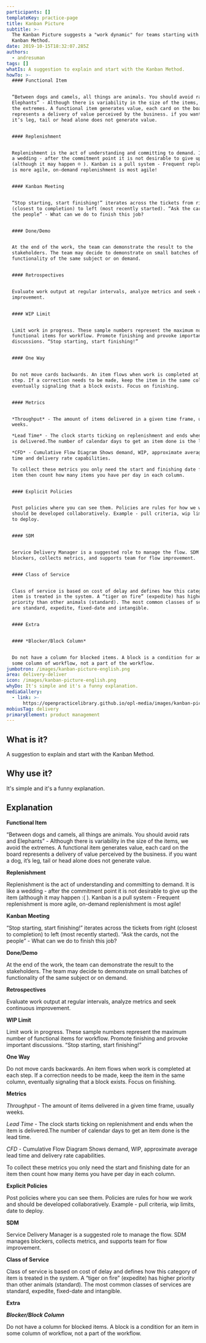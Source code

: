```yaml
---
participants: []
templateKey: practice-page
title: Kanban Picture
subtitle: >-
  The Kanban Picture suggests a "work dynamic" for teams starting with the
  Kanban Method.
date: 2019-10-15T18:32:07.285Z
authors:
  - andresuman
tags: []
whatIs: A suggestion to explain and start with the Kanban Method.
howTo: >-
  #### Functional Item


  “Between dogs and camels, all things are animals. You should avoid rats and
  Elephants” - Although there is variability in the size of the items, we avoid
  the extremes. A functional item generates value, each card on the board
  represents a delivery of value perceived by the business. if you want a dog,
  it’s leg, tail or head alone does not generate value.


  #### Replenishment


  Replenishment is the act of understanding and committing to demand. It is like
  a wedding - after the commitment point it is not desirable to give up the item
  (although it may happen ☹️ ). Kanban is a pull system - Frequent replenishment
  is more agile, on-demand replenishment is most agile!


  #### Kanban Meeting


  “Stop starting, start finishing!” iterates across the tickets from right
  (closest to completion) to left (most recently started). “Ask the cards, not
  the people” - What can we do to finish this job?


  #### Done/Demo


  At the end of the work, the team can demonstrate the result to the
  stakeholders. The team may decide to demonstrate on small batches of
  functionality of the same subject or on demand.


  #### Retrospectives


  Evaluate work output at regular intervals, analyze metrics and seek continuous
  improvement.


  #### WIP Limit


  Limit work in progress. These sample numbers represent the maximum number of
  functional items for workflow. Promote finishing and provoke important
  discussions. “Stop starting, start finishing!”


  #### One Way


  Do not move cards backwards. An item flows when work is completed at each
  step. If a correction needs to be made, keep the item in the same column,
  eventually signaling that a block exists. Focus on finishing.


  #### Metrics


  *Throughput* - The amount of items delivered in a given time frame, usually
  weeks.

  *Lead Time* - The clock starts ticking on replenishment and ends when the item
  is delivered.The number of calendar days to get an item done is the lead time.

  *CFD* - Cumulative Flow Diagram Shows demand, WIP, approximate average lead
  time and delivery rate capabilities.

  To collect these metrics you only need the start and finishing date for an
  item then count how many items you have per day in each column.


  #### Explicit Policies


  Post policies where you can see them. Policies are rules for how we work and
  should be developed collaboratively. Example - pull criteria, wip limits, date
  to deploy.


  #### SDM


  Service Delivery Manager is a suggested role to manage the flow. SDM manages
  blockers, collects metrics, and supports team for flow improvement.


  #### Class of Service


  Class of service is based on cost of delay and defines how this category of
  item is treated in the system. A “tiger on fire” (expedite) has higher
  priority than other animals (standard). The most common classes of services
  are standard, expedite, fixed-date and intangible.


  #### Extra


  #### *Blocker/Block Column*


  Do not have a column for blocked items. A block is a condition for an item in
  some column of workflow, not a part of the workflow.
jumbotron: /images/kanban-picture-english.png
area: delivery-deliver
icon: /images/kanban-picture-english.png
whyDo: It's simple and it's a funny explanation.
mediaGallery:
  - link: >-
      https://openpracticelibrary.github.io/opl-media/images/kanban-picture-english.png
mobiusTag: delivery
primaryElement: product management
---
```

## What is it?

A suggestion to explain and start with the Kanban Method.

## Why use it?

It's simple and it's a funny explanation.

## Explanation

**Functional Item**

“Between dogs and camels, all things are animals. You should avoid rats and Elephants” - Although there is variability in the size of the items, we avoid the extremes. A functional item generates value, each card on the board represents a delivery of value perceived by the business. if you want a dog, it’s leg, tail or head alone does not generate value.

**Replenishment**

Replenishment is the act of understanding and committing to demand. It is like a wedding - after the commitment point it is not desirable to give up the item (although it may happen :( ). Kanban is a pull system - Frequent replenishment is more agile, on-demand replenishment is most agile!

**Kanban Meeting**

“Stop starting, start finishing!” iterates across the tickets from right (closest to completion) to left (most recently started). “Ask the cards, not the people” - What can we do to finish this job?

**Done/Demo**

At the end of the work, the team can demonstrate the result to the stakeholders. The team may decide to demonstrate on small batches of functionality of the same subject or on demand.

**Retrospectives**

Evaluate work output at regular intervals, analyze metrics and seek continuous improvement.

**WIP Limit**

Limit work in progress. These sample numbers represent the maximum number of functional items for workflow. Promote finishing and provoke important discussions. “Stop starting, start finishing!”

**One Way**

Do not move cards backwards. An item flows when work is completed at each step. If a correction needs to be made, keep the item in the same column, eventually signaling that a block exists. Focus on finishing.

**Metrics**

_Throughput_ - The amount of items delivered in a given time frame, usually weeks.

_Lead Time_ - The clock starts ticking on replenishment and ends when the item is delivered.The number of calendar days to get an item done is the lead time.

_CFD_ - Cumulative Flow Diagram Shows demand, WIP, approximate average lead time and delivery rate capabilities.

To collect these metrics you only need the start and finishing date for an item then count how many items you have per day in each column.

**Explicit Policies**

Post policies where you can see them. Policies are rules for how we work and should be developed collaboratively. Example - pull criteria, wip limits, date to deploy.

**SDM**

Service Delivery Manager is a suggested role to manage the flow. SDM manages blockers, collects metrics, and supports team for flow improvement.

**Class of Service**

Class of service is based on cost of delay and defines how this category of item is
 treated in the system. A “tiger on fire” (expedite) has higher priority than other animals (standard). The most common classes of services are standard, expedite, fixed-date and intangible.

**Extra**

**_Blocker/Block Column_**

Do not have a column for blocked items. A block is a condition for an item in some column of workflow, not a part of the workflow.
